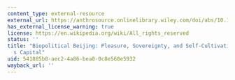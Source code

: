 ```yaml
---
content_type: external-resource
external_url: https://anthrosource.onlinelibrary.wiley.com/doi/abs/10.1525/can.2005.20.3.303
has_external_license_warning: true
license: https://en.wikipedia.org/wiki/All_rights_reserved
status: ''
title: "Biopolitical Beijing: Pleasure, Sovereignty, and Self-Cultivation in China\u2019\
  s Capital"
uid: 541885b8-aec2-4a86-bea0-0c8e568e5932
wayback_url: ''
---
```

